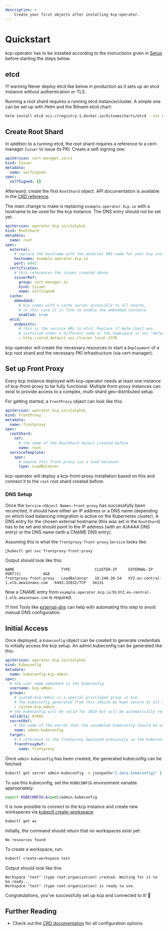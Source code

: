 ```yaml
---
description: >
    Create your first objects after installing kcp-operator.
---
```


# Quickstart

kcp-operator has to be installed according to the instructions given in [Setup](./index.md) before starting the steps below.

## etcd

!!! warning
    Never deploy etcd like below in production as it sets up an etcd instance without authentication or TLS.

Running a root shard requires a running etcd instance/cluster. A simple one can be set up with Helm and the Bitnami etcd chart:

```sh
helm install etcd oci://registry-1.docker.io/bitnamicharts/etcd --set auth.rbac.enabled=false --set auth.rbac.create=false
```

## Create Root Shard

In addition to a running etcd, the root shard requires a reference to a cert-manager `Issuer` to issue its PKI. Create a self-signing one:

```yaml
apiVersion: cert-manager.io/v1
kind: Issuer
metadata:
  name: selfsigned
spec:
  selfSigned: {}
```

Afterward, create the first `RootShard` object. API documentation is available in the [CRD reference](../reference/crd/operator.kcp.io/rootshards.md).

The main change to make is replacing `example.operator.kcp.io` with a hostname to be used for the kcp instance. The DNS entry should not be set yet.

```yaml
apiVersion: operator.kcp.io/v1alpha1
kind: RootShard
metadata:
  name: root
spec:
  external:
    # replace the hostname with the external DNS name for your kcp instance
    hostname: example.operator.kcp.io
    port: 6443
  certificates:
    # this references the issuer created above
    issuerRef:
      group: cert-manager.io
      kind: Issuer
      name: selfsigned
  cache:
    embedded:
      # kcp comes with a cache server accessible to all shards,
      # in this case it is fine to enable the embedded instance
      enabled: true
  etcd:
    endpoints:
      # this is the service URL to etcd. Replace if Helm chart was
      # installed under a different name or the namespace is not "default"
      - http://etcd.default.svc.cluster.local:2379
```

kcp-operator will create the necessary resources to start a `Deployment` of a kcp root shard and the necessary PKI infrastructure (via cert-manager).

## Set up Front Proxy

Every kcp instance deployed with kcp-operator needs at least one instance of kcp-front-proxy to be fully functional. Multiple front-proxy instances can exist to provide access to a complex, multi-shard geo-distributed setup.

For getting started, a `FrontProxy` object can look like this:

```yaml
apiVersion: operator.kcp.io/v1alpha1
kind: FrontProxy
metadata:
  name: frontproxy
spec:
  rootShard:
    ref:
      # the name of the RootShard object created before
      name: root
  serviceTemplate:
    spec:
      # expose this front-proxy via a load balancer
      type: LoadBalancer
``` 

kcp-operator will deploy a kcp-front-proxy installation based on this and connect it to the `root` root shard created before.

### DNS Setup

Once the `Service` `<Object Name>-front-proxy` has successfully been reconciled, it should have either an IP address or a DNS name (depending on which load balancing integration is active on the Kubernetes cluster). A DNS entry for the chosen external hostname (this was set in the `RootShard`) has to be set and should point to the IP address (with an A/AAAA DNS entry) or the DNS name (with a CNAME DNS entry).

Assuming this is what the `frontproxy-front-proxy` `Service` looks like:

```sh
kubectl get svc frontproxy-front-proxy
```

Output should look like this:

```
NAME                     TYPE           CLUSTER-IP     EXTERNAL-IP                          PORT(S)          AGE
frontproxy-front-proxy   LoadBalancer   10.240.30.54   XYZ.eu-central-1.elb.amazonaws.com   6443:32032/TCP   3m13s
```

Now a CNAME entry from `example.operator.kcp.io` to `XYZ.eu-central-1.elb.amazonaws.com` is required.

!!! hint
    Tools like [external-dns](https://github.com/kubernetes-sigs/external-dns) can help with automating this step to avoid manual DNS configuration.

## Initial Access

Once deployed, a `Kubeconfig` object can be created to generate credentials to initially access the kcp setup. An admin kubeconfig can be generated like this:

```yaml
apiVersion: operator.kcp.io/v1alpha1
kind: Kubeconfig
metadata:
  name: kubeconfig-kcp-admin
spec:
  # the user name embedded in the kubeconfig
  username: kcp-admin
  groups:
    # system:kcp:admin is a special privileged group in kcp.
    # the kubeconfig generated from this should be kept secure at all times
    - system:kcp:admin
  # the kubeconfig will be valid for 365d but will be automatically refreshed
  validity: 8766h
  secretRef:
    # the name of the secret that the assembled kubeconfig should be written to
    name: admin-kubeconfig
  target:
    # a reference to the frontproxy deployed previously so the kubeconfig is accepted by it
    frontProxyRef:
      name: frontproxy
```

Once `admin-kubeconfig` has been created, the generated kubeconfig can be fetched:

```sh
kubectl get secret admin-kubeconfig -o jsonpath="{.data.kubeconfig}" | base64 -d > admin.kubeconfig
```

To use this kubeconfig, set the `KUBECONFIG` environment variable appropriately:

```sh
export KUBECONFIG=$(pwd)/admin.kubeconfig
```

It is now possible to connect to the kcp instance and create new workspaces via [kubectl create-workspace](https://docs.kcp.io/kcp/latest/setup/kubectl-plugin/):

```sh
kubectl get ws
```

Initially, the command should return that no workspaces exist yet:

```
No resources found
```

To create a workspace, run:

```sh
kubectl create-workspace test
``` 

Output should look like this:

```
Workspace "test" (type root:organization) created. Waiting for it to be ready...
Workspace "test" (type root:organization) is ready to use.
```

Congratulations, you've successfully set up kcp and connected to it! :tada:

<!-- TODO(embik):
## Optional: Additional Shards

kcp can be sharded, so kcp-operator supports joining additional kcp instances to the existing setup to act as shards.
-->

## Further Reading

- Check out the [CRD documentation](../reference/index.md) for all configuration options.
